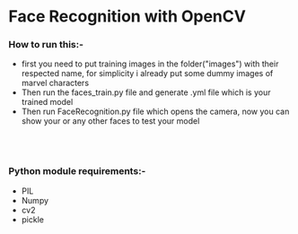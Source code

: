 <h1>Face Recognition with OpenCV</h1>
<h3>How to run this:-</h3>
<ul>
<li>first you need to put training images in the folder("images") with their respected name, for simplicity i already put some dummy images of marvel characters</li>
<li>Then run the faces_train.py file and generate .yml file which is your trained model</li>
<li>Then run FaceRecognition.py file which opens the camera, now you can show your or any other faces to test your model</li>
</ul>
</br>
</br>
<h3>Python module requirements:-</h3>
<ul>
<li>PIL</li>
<li>Numpy</li>
<li>cv2</li>
<li>pickle</li>
</ul>
